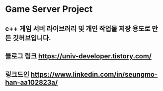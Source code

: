 # Game Server Project




## c++ 게임 서버 라이브러리 및 개인 작업물 저장 용도로 만든 깃허브입니다.

## 블로그 링크 https://univ-developer.tistory.com/ 

## 링크드인 https://www.linkedin.com/in/seungmo-han-aa102823a/
